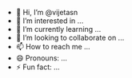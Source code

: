 - 👋 Hi, I’m @vijetasn
- 👀 I’m interested in ...
- 🌱 I’m currently learning ...
- 💞️ I’m looking to collaborate on ...
- 📫 How to reach me ...
- 😄 Pronouns: ...
- ⚡ Fun fact: ...

<!---
vijetasn/vijetasn is a ✨ special ✨ repository because its `README.md` (this file) appears on your GitHub profile.
You can click the Preview link to take a look at your changes.
--->



